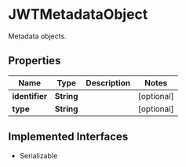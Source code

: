 

# JWTMetadataObject

Metadata objects.

## Properties

| Name | Type | Description | Notes |
|------------ | ------------- | ------------- | -------------|
|**identifier** | **String** |  |  [optional] |
|**type** | **String** |  |  [optional] |


## Implemented Interfaces

* Serializable


